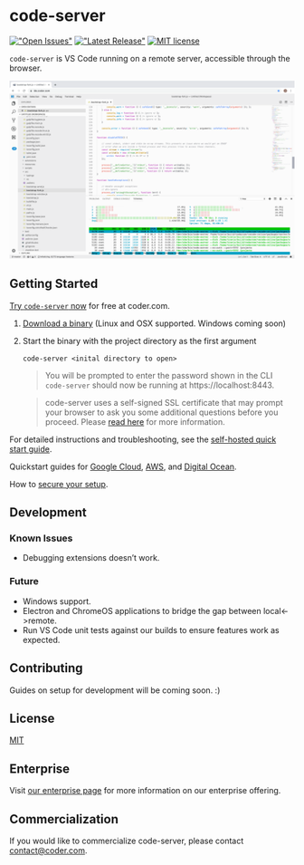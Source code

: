 # code-server

[!["Open Issues"](https://img.shields.io/github/issues-raw/codercom/code-server.svg)](https://github.com/codercom/code-server/issues)
[!["Latest Release"](https://img.shields.io/github/release/codercom/code-server.svg)](https://github.com/codercom/code-server/releases/latest)
[![MIT license](https://img.shields.io/badge/license-MIT-green.svg)](#)

`code-server` is VS Code running on a remote server, accessible through the browser.

![Screenshot](/doc/assets/ide.png)

## Getting Started

[Try `code-server` now](https://coder.com/signup) for free at coder.com.

1.  [Download a binary](https://github.com/codercom/code-server/releases) (Linux and OSX supported. Windows coming soon)
2.  Start the binary with the project directory as the first argument

    ```
    code-server <inital directory to open>
    ```
	> You will be prompted to enter the password shown in the CLI
	`code-server` should now be running at https://localhost:8443.

	> code-server uses a self-signed SSL certificate that may prompt your browser to ask you some additional questions before you proceed. Please [read here](doc/self-hosted/index.md) for more information.

For detailed instructions and troubleshooting, see the [self-hosted quick start guide](doc/self-hosted/index.md).

Quickstart guides for [Google Cloud](doc/admin/install/google_cloud.md), [AWS](doc/admin/install/aws.md), and [Digital Ocean](doc/admin/install/digitalocean.md).

How to [secure your setup](/doc/security/ssl.md).

## Development

### Known Issues

- Debugging extensions doesn’t work.

### Future

- Windows support.
- Electron and ChromeOS applications to bridge the gap between local<->remote.
- Run VS Code unit tests against our builds to ensure features work as expected.

## Contributing

Guides on setup for development will be coming soon. :)

## License

[MIT](LICENSE)

## Enterprise

Visit [our enterprise page](https://coder.com/enterprise) for more information on our enterprise offering.

## Commercialization

If you would like to commercialize code-server, please contact contact@coder.com.
